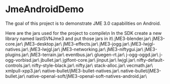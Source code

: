 JmeAndroidDemo
==============

The goal of this project is to demonstrate JME 3.0 capabilities on Android.

Here are the jars used for the project to compile\n
In the SDK create a new library named lastSVNJme3 and put those jars in it\\
jME3-blender.jar\\
jME3-core.jar\\
jME3-desktop.jar\\
jME3-effects.jar\\
jME3-jogg.jar\\
jME3-lwjgl-natives.jar\\
jME3-lwjgl.jar\\
jME3-networking.jar\\
jME3-niftygui.jar\\
jME3-plugins.jar\\
jME3-terrain.jar\\
eventbus.jar\\
gluegen-rt.jar\\
j-ogg-oggd.jar\\
j-ogg-vorbisd.jar\\
jbullet.jar\\
jglfont-core.jar\\
jinput.jar\\
lwjgl.jar\\
nifty-default-controls.jar\\
nifty-style-black.jar\\
nifty.jar\\
stack-alloc.jar\\
vecmath.jar\\
xmlpull-xpp3.jar\\
native-bullet/jME3-bullet-natives.jar\\
native-bullet/jME3-bullet.jar\\
native-openal-soft/jME3-openal-soft-natives-android.jar\\
